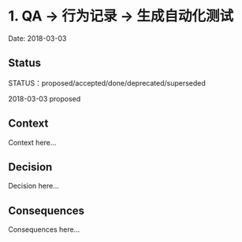 # 1. QA -> 行为记录 -> 生成自动化测试

Date: 2018-03-03

## Status

STATUS：proposed/accepted/done/deprecated/superseded

2018-03-03 proposed

## Context

Context here...

## Decision

Decision here...

## Consequences

Consequences here...
